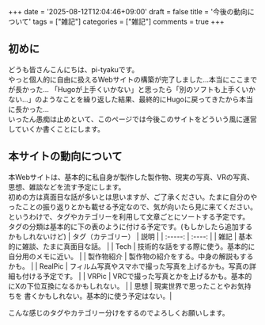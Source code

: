 +++
date = '2025-08-12T12:04:46+09:00'
draft = false
title = '今後の動向について'
tags = ["雑記"]
categories = ["雑記"]
comments = true
+++

## 初めに
 どうも皆さんこんにちは、pi-tyakuです。<br>
 やっと個人的に自由に扱えるWebサイトの構築が完了しました...本当にここまでが長かった...
「Hugoが上手くいかない」と思ったら「別のソフトも上手くいかない...」のようなことを繰り返した結果、最終的にHugoに戻ってきたから本当に長かった...<br>
いったん愚痴は止めといて、このページでは今後このサイトをどういう風に運営していくか書くことにします。

## 本サイトの動向について
 本Webサイトは、基本的に私自身が製作した製作物、現実の写真、VRの写真、思想、雑談などを流す予定にします。<br>
初めの方は真面目な話が多いとは思いますが、ご了承ください。たまに自分のやったことの振り返りとかも載せる予定なので、気が向いたら見に来てください。<br>
というわけで、タグやカテゴリーを利用して文章ごとにソートする予定です。
タグの分類は基本的に下の表のように付ける予定です。(もしかしたら追加するかもしれないけど)
| タグ（カテゴリー） | 説明 | 
| :-----: | :----: |
| 雑記 | 基本的に雑談、たまに真面目な話。 |
| Tech | 技術的な話をする際に使う。基本的に自分用のメモに近い。 |
| 製作物紹介 | 製作物の紹介をする。中身の解説もするかも。 |
| RealPic | フィルム写真やスマホで撮った写真を上げるかも。写真の詳細も付ける予定です。 |
| VRPic | VRCで撮った写真とかを上げるかも。基本的にXの下位互換になるかもしれない。 |
| 思想 | 現実世界で思ったことやお気持ちを 書くかもしれない。基本的に使う予定はない。|

こんな感じのタグやカテゴリー分けをするのでよろしくお願いします。